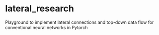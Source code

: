 # lateral_research
Playground to implement lateral connections and top-down data flow for conventional neural networks in Pytorch
